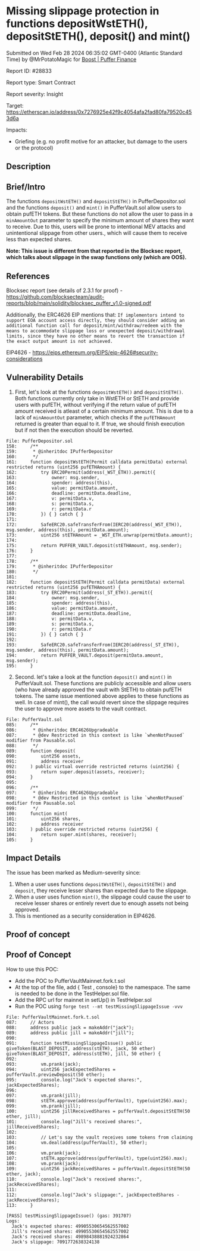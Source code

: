 
# Missing slippage protection in functions depositWstETH(), depositStETH(), deposit() and mint()

Submitted on Wed Feb 28 2024 06:35:02 GMT-0400 (Atlantic Standard Time) by @MrPotatoMagic for [Boost | Puffer Finance](https://immunefi.com/bounty/pufferfinance-boost/)

Report ID: #28833

Report type: Smart Contract

Report severity: Insight

Target: https://etherscan.io/address/0x7276925e42f9c4054afa2fad80fa79520c453d6a

Impacts:
- Griefing (e.g. no profit motive for an attacker, but damage to the users or the protocol)

## Description
## Brief/Intro
The functions `depositWstETH()` and `depositStETH()` in PufferDepositor.sol and the functions `deposit()` and `mint()` in PufferVault.sol allow users to obtain pufETH tokens. But these functions do not allow the user to pass in a `minAmountOut` parameter to specify the minimum amount of shares they want to receive. Due to this, users will be prone to intentional MEV attacks and unintentional slippage from other users., which will cause them to receive less than expected shares.

**Note: This issue is different from that reported in the Blocksec report, which talks about slippage in the swap functions only (which are OOS).**

## References

Blocksec report (see details of 2.3.1 for proof) - https://github.com/blocksecteam/audit-reports/blob/main/solidity/blocksec_puffer_v1.0-signed.pdf

Additionally, the ERC4626 EIP mentions that:
`If implementors intend to support EOA account access directly, they should consider adding an additional function call for deposit/mint/withdraw/redeem with the means to accommodate slippage loss or unexpected deposit/withdrawal limits, since they have no other means to revert the transaction if the exact output amount is not achieved.`

EIP4626 -  https://eips.ethereum.org/EIPS/eip-4626#security-considerations

## Vulnerability Details

1. First, let's look at the functions `depositWstETH()` and `depositStETH()`. Both functions currently only take in WstETH or StETH and provide users with pufETH, without verifying if the return value of pufETH amount received is atleast of a certain minimum amount. This is due to a lack of `minAmountOut` parameter, which checks if the `pufETHAmount` returned is greater than equal to it. If true, we should finish execution but if not then the execution should be reverted. 
```solidity
File: PufferDepositor.sol
158:     /**
159:      * @inheritdoc IPufferDepositor
160:      */
161:     function depositWstETH(Permit calldata permitData) external restricted returns (uint256 pufETHAmount) {
162:         try ERC20Permit(address(_WST_ETH)).permit({
163:             owner: msg.sender,
164:             spender: address(this),
165:             value: permitData.amount,
166:             deadline: permitData.deadline,
167:             v: permitData.v,
168:             s: permitData.s,
169:             r: permitData.r
170:         }) { } catch { }
171: 
172:         SafeERC20.safeTransferFrom(IERC20(address(_WST_ETH)), msg.sender, address(this), permitData.amount);
173:         uint256 stETHAmount = _WST_ETH.unwrap(permitData.amount);
174: 
175:         return PUFFER_VAULT.deposit(stETHAmount, msg.sender);
176:     }
177: 
178:     /**
179:      * @inheritdoc IPufferDepositor
180:      */
181:     
182:     function depositStETH(Permit calldata permitData) external restricted returns (uint256 pufETHAmount) {
183:         try ERC20Permit(address(_ST_ETH)).permit({
184:             owner: msg.sender, 
185:             spender: address(this),
186:             value: permitData.amount,
187:             deadline: permitData.deadline,
188:             v: permitData.v,
189:             s: permitData.s,
190:             r: permitData.r
191:         }) { } catch { }
192: 
193:         SafeERC20.safeTransferFrom(IERC20(address(_ST_ETH)), msg.sender, address(this), permitData.amount);
194:         return PUFFER_VAULT.deposit(permitData.amount, msg.sender);
195:     }
```

2. Second. let's take a look at the function `deposit()` and `mint()` in PufferVault.sol. These functions are publicly accessible and allow users (who have already approved the vault with StETH) to obtain pufETH tokens. The same issue mentioned above applies to these functions as well. In case of mint(), the call would revert since the slippage requires the user to approve more assets to the vault contract.

```solidity
File: PufferVault.sol
085:     /**
086:      * @inheritdoc ERC4626Upgradeable
087:      * @dev Restricted in this context is like `whenNotPaused` modifier from Pausable.sol
088:      */
089:     function deposit(
090:         uint256 assets,
091:         address receiver
092:     ) public virtual override restricted returns (uint256) {
093:         return super.deposit(assets, receiver);
094:     }
095: 
096:     /**
097:      * @inheritdoc ERC4626Upgradeable
098:      * @dev Restricted in this context is like `whenNotPaused` modifier from Pausable.sol
099:      */
100:     function mint(
101:         uint256 shares,
102:         address receiver
103:     ) public override restricted returns (uint256) {
104:         return super.mint(shares, receiver);
105:     }
```

## Impact Details
The issue has been marked as Medium-severity since:
1. When a user uses functions `depositWstETH()`, `depositStETH()`  and `deposit`,  they receive lesser shares than expected due to the slippage.
2. When a user uses function `mint()`, the slippage could cause the user to receive lesser shares or entirely revert due to enough assets not being approved.
3. This is mentioned as a security consideration in EIP4626.
        
## Proof of concept
## Proof of Concept

How to use this POC:
 - Add the POC to PufferVaultMainnet.fork.t.sol
 - At the top of the file, add { Test , console} to the namespace. The same is needed to be done in the TestHelper.sol file.
 - Add the RPC url for mainnet in setUp() in TestHelper.sol
 - Run the POC using `forge test --mt testMissingSlippageIssue -vvv`
```solidity
File: PufferVaultMainnet.fork.t.sol
087:     // Actors
088:     address public jack = makeAddr("jack");
089:     address public jill = makeAddr("jill");
090: 
091:     function testMissingSlippageIssue() public giveToken(BLAST_DEPOSIT, address(stETH), jack, 50 ether) giveToken(BLAST_DEPOSIT, address(stETH), jill, 50 ether) {
092: 
093:         vm.prank(jack);
094:         uint256 jackExpectedShares = pufferVault.previewDeposit(50 ether);
095:         console.log("Jack's expected shares:", jackExpectedShares);
096: 
097:         vm.prank(jill);
098:         stETH.approve(address(pufferVault), type(uint256).max);
099:         vm.prank(jill);
100:         uint256 jillReceivedShares = pufferVault.depositStETH(50 ether, jill);
101:         console.log("Jill's received shares:", jillReceivedShares);
102: 
103:         // Let's say the vault receives some tokens from claiming
104:         vm.deal(address(pufferVault), 50 ether);
105: 
106:         vm.prank(jack);
107:         stETH.approve(address(pufferVault), type(uint256).max);
108:         vm.prank(jack);
109:         uint256 jackReceivedShares = pufferVault.depositStETH(50 ether, jack);
110:         console.log("Jack's received shares:", jackReceivedShares);
111: 
112:         console.log("Jack's slippage:", jackExpectedShares - jackReceivedShares);
113:     }
```

```solidity
[PASS] testMissingSlippageIssue() (gas: 391707)
Logs:
  Jack's expected shares: 49905530654562557002
  Jill's received shares: 49905530654562557002
  Jack's received shares: 49898438881924232864
  Jack's slippage: 7091772638324138
```